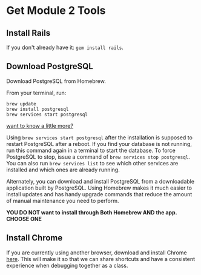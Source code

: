 # Get Module 2 Tools

## Install Rails

If you don't already have it: `gem install rails`.

## Download PostgreSQL

Download PostgreSQL from Homebrew.

From your terminal, run:

```
brew update
brew install postgresql
brew services start postgresql
```
[want to know a little more?](http://www.fyquah.me/setup-postgresql-on-os-x)

Using `brew services start postgresql` after the installation is supposed to restart PostgreSQL after a reboot. If you find your database is not running, run this command again in a terminal to start the database. To force PostgreSQL to stop, issue a command of `brew services stop postgresql`. You can also run `brew services list` to see which other services are installed and which ones are already running.

Alternately, you can download and install PostgreSQL from a downloadable application built by PostgreSQL. Using Homebrew makes it much easier to install updates and has handy upgrade commands that reduce the amount of manual maintenance you need to perform. 

**YOU DO NOT want to install through Both Homebrew AND the app. CHOOSE ONE**

## Install Chrome

If you are currently using another browser, download and install Chrome [here](https://www.google.com/chrome/). This will make it so that we can share shortcuts and have a consistent experience when debugging together as a class.
